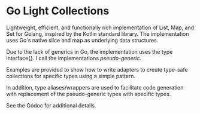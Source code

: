 # Go Light Collections

Lightweight, efficient, and functionally rich implementation of List, Map, and Set for Golang, inspired by the Kotlin standard library.  The implementation uses Go's native slice and map as underlying data structures.

Due to the lack of generics in Go, the implementation uses the type interface{}.  I call the implementations *pseudo-generic*.  

Examples are provided to show how to write adapters to create type-safe collections for specific types using a simple pattern.  

In addition, type aliases/wrappers are used to facilitate code generation with replacement of the pseudo-generic types with specific types.

See the Godoc for additional details.
